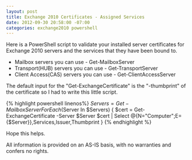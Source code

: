 ```yaml
---
layout: post
title: Exchange 2010 Certificates - Assigned Services
date: 2012-09-30 20:58:00 -07:00
categories: exchange2010 powershell
---
```

Here is a PowerShell script to validate your installed server certificates for Exchange 2010 servers and the services that they have been bound to. 

- Mailbox servers you can use -  Get-MailboxServer 
- Transport(HUB) servers you can use -  Get-TransportServer 
- Client Access(CAS) servers you can use -  Get-ClientAccessServer 

The default input for the "Get-ExchangeCertificate" is the "-thumbprint" of the certificate so I had to write this little script.

{% highlight powershell linenos%}
$Servers = Get-MailboxServer 
ForEach($Server In $Servers) 
{ 
$cert = Get-ExchangeCertificate -Server $Server
$cert | Select @{N=&quot;Computer&quot;;E={$Server}},Services,Issuer,Thumbprint 
}
{% endhighlight %}

Hope this helps.
 
All information is provided on an AS-IS basis, with no warranties and confers no rights.

